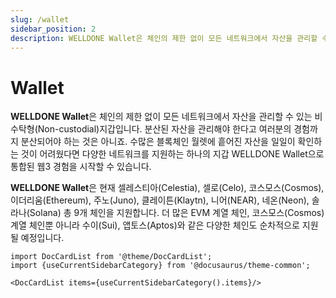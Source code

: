 ```yaml
---
slug: /wallet
sidebar_position: 2
description: WELLDONE Wallet은 체인의 제한 없이 모든 네트워크에서 자산을 관리할 수 있는 멀티체인 지갑입니다.
---
```


# Wallet

**WELLDONE Wallet**은 체인의 제한 없이 모든 네트워크에서 자산을 관리할 수 있는 비수탁형(Non-custodial)지갑입니다. 분산된 자산을 관리해야 한다고 여러분의 경험까지 분산되어야 하는 것은 아니죠. 수많은 블록체인 월렛에 흩어진 자산을 일일이 확인하는 것이 어려웠다면 다양한 네트워크를 지원하는 하나의 지갑 WELLDONE Wallet으로 통합된 웹3 경험을 시작할 수 있습니다.

**WELLDONE Wallet**은 현재 셀레스티아(Celestia), 셀로(Celo), 코스모스(Cosmos), 이더리움(Ethereum), 주노(Juno), 클레이튼(Klaytn), 니어(NEAR), 네온(Neon), 솔라나(Solana) 총 9개 체인을 지원합니다. 더 많은 EVM 계열 체인, 코스모스(Cosmos) 계열 체인뿐 아니라 수이(Sui), 앱토스(Aptos)와 같은 다양한 체인도 순차적으로 지원될 예정입니다.

```mdx-code-block
import DocCardList from '@theme/DocCardList';
import {useCurrentSidebarCategory} from '@docusaurus/theme-common';

<DocCardList items={useCurrentSidebarCategory().items}/>
```
